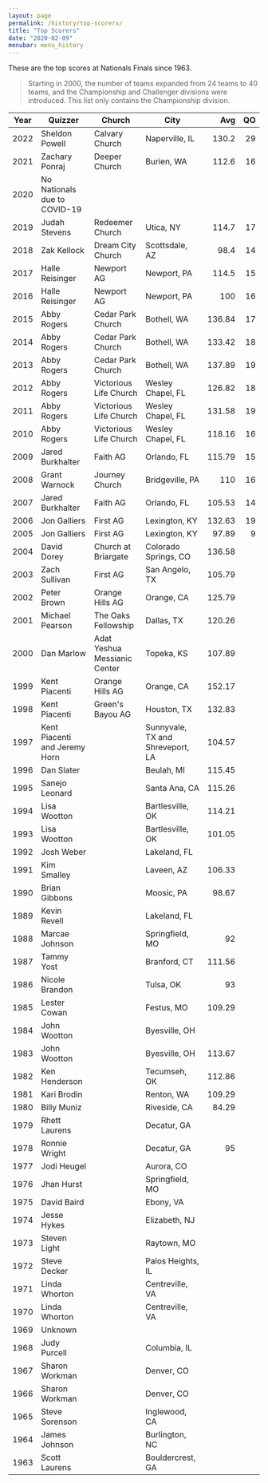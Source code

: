 ```yaml
---
layout: page
permalink: /history/top-scorers/
title: "Top Scorers"
date: "2020-02-09"
menubar: menu_history
---
```


These are the top scores at Nationals Finals since 1963.

> Starting in 2000, the number of teams expanded from 24 teams to 40 teams, and the Championship and Challenger divisions were introduced. This list only contains the Championship division.


| Year | Quizzer                       | Church                       | City                             |    Avg |   QO |
| ---- | ----------------------------- | ---------------------------- | -------------------------------- | -----: | ---: |
| 2022 | Sheldon Powell                | Calvary Church               | Naperville, IL                   |  130.2 |   29 |
| 2021 | Zachary Ponraj                | Deeper Church                | Burien, WA                       |  112.6 |   16 |
| 2020 | No Nationals due to COVID-19  |                              |                                  |        |      |
| 2019 | Judah Stevens                 | Redeemer Church              | Utica, NY                        |  114.7 |   17 |
| 2018 | Zak Kellock                   | Dream City Church            | Scottsdale, AZ                   |   98.4 |   14 |
| 2017 | Halle Reisinger               | Newport AG                   | Newport, PA                      |  114.5 |   15 |
| 2016 | Halle Reisinger               | Newport AG                   | Newport, PA                      |    100 |   16 |
| 2015 | Abby Rogers                   | Cedar Park Church            | Bothell, WA                      | 136.84 |   17 |
| 2014 | Abby Rogers                   | Cedar Park Church            | Bothell, WA                      | 133.42 |   18 |
| 2013 | Abby Rogers                   | Cedar Park Church            | Bothell, WA                      | 137.89 |   19 |
| 2012 | Abby Rogers                   | Victorious Life Church       | Wesley Chapel, FL                | 126.82 |   18 |
| 2011 | Abby Rogers                   | Victorious Life Church       | Wesley Chapel, FL                | 131.58 |   19 |
| 2010 | Abby Rogers                   | Victorious Life Church       | Wesley Chapel, FL                | 118.16 |   16 |
| 2009 | Jared Burkhalter              | Faith AG                     | Orlando, FL                      | 115.79 |   15 |
| 2008 | Grant Warnock                 | Journey Church               | Bridgeville, PA                  |    110 |   16 |
| 2007 | Jared Burkhalter              | Faith AG                     | Orlando, FL                      | 105.53 |   14 |
| 2006 | Jon Galliers                  | First AG                     | Lexington, KY                    | 132.63 |   19 |
| 2005 | Jon Galliers                  | First AG                     | Lexington, KY                    |  97.89 |    9 |
| 2004 | David Dorey                   | Church at Briargate          | Colorado Springs, CO             | 136.58 |      |
| 2003 | Zach Sullivan                 | First AG                     | San Angelo, TX                   | 105.79 |      |
| 2002 | Peter Brown                   | Orange Hills AG              | Orange, CA                       | 125.79 |      |
| 2001 | Michael Pearson               | The Oaks Fellowship          | Dallas, TX                       | 120.26 |      |
| 2000 | Dan Marlow                    | Adat Yeshua Messianic Center | Topeka, KS                       | 107.89 |      |
| 1999 | Kent Piacenti                 | Orange Hills AG              | Orange, CA                       | 152.17 |      |
| 1998 | Kent Piacenti                 | Green's Bayou AG             | Houston, TX                      | 132.83 |      |
| 1997 | Kent Piacenti and Jeremy Horn |                              | Sunnyvale, TX and Shreveport, LA | 104.57 |      |
| 1996 | Dan Slater                    |                              | Beulah, MI                       | 115.45 |      |
| 1995 | Sanejo Leonard                |                              | Santa Ana, CA                    | 115.26 |      |
| 1994 | Lisa Wootton                  |                              | Bartlesville, OK                 | 114.21 |      |
| 1993 | Lisa Wootton                  |                              | Bartlesville, OK                 | 101.05 |      |
| 1992 | Josh Weber                    |                              | Lakeland, FL                     |        |      |
| 1991 | Kim Smalley                   |                              | Laveen, AZ                       | 106.33 |      |
| 1990 | Brian Gibbons                 |                              | Moosic, PA                       |  98.67 |      |
| 1989 | Kevin Revell                  |                              | Lakeland, FL                     |        |      |
| 1988 | Marcae Johnson                |                              | Springfield, MO                  |     92 |      |
| 1987 | Tammy Yost                    |                              | Branford, CT                     | 111.56 |      |
| 1986 | Nicole Brandon                |                              | Tulsa, OK                        |     93 |      |
| 1985 | Lester Cowan                  |                              | Festus, MO                       | 109.29 |      |
| 1984 | John Wootton                  |                              | Byesville, OH                    |        |      |
| 1983 | John Wootton                  |                              | Byesville, OH                    | 113.67 |      |
| 1982 | Ken Henderson                 |                              | Tecumseh, OK                     | 112.86 |      |
| 1981 | Kari Brodin                   |                              | Renton, WA                       | 109.29 |      |
| 1980 | Billy Muniz                   |                              | Riveside, CA                     |  84.29 |      |
| 1979 | Rhett Laurens                 |                              | Decatur, GA                      |        |      |
| 1978 | Ronnie Wright                 |                              | Decatur, GA                      |     95 |      |
| 1977 | Jodi Heugel                   |                              | Aurora, CO                       |        |      |
| 1976 | Jhan Hurst                    |                              | Springfield, MO                  |        |      |
| 1975 | David Baird                   |                              | Ebony, VA                        |        |      |
| 1974 | Jesse Hykes                   |                              | Elizabeth, NJ                    |        |      |
| 1973 | Steven Light                  |                              | Raytown, MO                      |        |      |
| 1972 | Steve Decker                  |                              | Palos Heights, IL                |        |      |
| 1971 | Linda Whorton                 |                              | Centreville, VA                  |        |      |
| 1970 | Linda Whorton                 |                              | Centreville, VA                  |        |      |
| 1969 | Unknown                       |                              |                                  |        |      |
| 1968 | Judy Purcell                  |                              | Columbia, IL                     |        |      |
| 1967 | Sharon Workman                |                              | Denver, CO                       |        |      |
| 1966 | Sharon Workman                |                              | Denver, CO                       |        |      |
| 1965 | Steve Sorenson                |                              | Inglewood, CA                    |        |      |
| 1964 | James Johnson                 |                              | Burlington, NC                   |        |      |
| 1963 | Scott Laurens                 |                              | Bouldercrest, GA                 |        |      |

